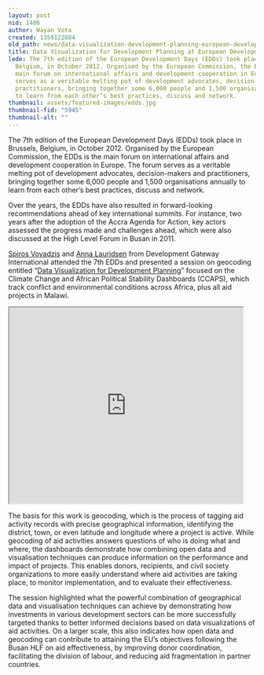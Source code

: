 ```yaml
---
layout: post
nid: 1406
author: Wayan Vota
created: 1359122884
old_path: news/data-visualization-development-planning-european-development-days
title: Data Visualization for Development Planning at European Development Days
lede: The 7th edition of the European Development Days (EDDs) took place in Brussels,
  Belgium, in October 2012. Organised by the European Commission, the EDDs is the
  main forum on international affairs and development cooperation in Europe. The forum
  serves as a veritable melting pot of development advocates, decision-makers and
  practitioners, bringing together some 6,000 people and 1,500 organisations annually
  to learn from each other’s best practices, discuss and network.
thumbnail: assets/featured-images/edds.jpg
thumbnail-fid: "5945"
thumbnail-alt: ""
---
```


The 7th edition of the European Development Days (EDDs) took place in Brussels, Belgium, in October 2012. Organised by the European Commission, the EDDs is the main forum on international affairs and development cooperation in Europe. The forum serves as a veritable melting pot of development advocates, decision-makers and practitioners, bringing together some 6,000 people and 1,500 organisations annually to learn from each other’s best practices, discuss and network.

Over the years, the EDDs have also resulted in forward-looking recommendations ahead of key international summits. For instance, two years after the adoption of the Accra Agenda for Action, key actors assessed the progress made and challenges ahead, which were also discussed at the High Level Forum in Busan in 2011.

[Spiros Voyadzis](http://www.flickr.com/photos/developmentgateway/8413212209/in/photostream) and [Anna Lauridsen](http://www.flickr.com/photos/developmentgateway/8413212103/in/photostream) from Development Gateway International attended the 7th EDDs and presented a session on geocoding entitled “[Data Visualization for Development Planning](http://www.slideshare.net/Wayan_Vota/data-visualization-for-development-planning)” focused on the Climate Change and African Political Stability Dashboards (CCAPS), which track conflict and environmental conditions across Africa, plus all aid projects in Malawi.

<iframe height="400" src="http://www.slideshare.net/slideshow/embed_code/16175630" width="476"></iframe>

The basis for this work is geocoding, which is the process of tagging aid activity records with precise geographical information, identifying the district, town, or even latitude and longitude where a project is active. While geocoding of aid activities answers questions of who is doing what and where, the dashboards demonstrate how combining open data and visualisation techniques can produce information on the performance and impact of projects. This enables donors, recipients, and civil society organizations to more easily understand where aid activities are taking place, to monitor implementation, and to evaluate their effectiveness.

The session highlighted what the powerful combination of geographical data and visualisation techniques can achieve by demonstrating how investments in various development sectors can be more successfully targeted thanks to better informed decisions based on data visualizations of aid activities. On a larger scale, this also indicates how open data and geocoding can contribute to attaining the EU’s objectives following the Busan HLF on aid effectiveness, by improving donor coordination, facilitating the division of labour, and reducing aid fragmentation in partner countries.

